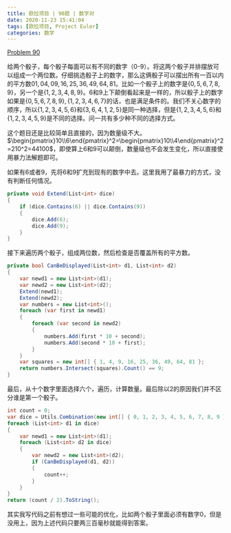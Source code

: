 ```yaml
---
title: 欧拉项目 | 90题 | 数字对
date: 2020-11-23 15:41:04
tags: [欧拉项目, Project Euler]
categories: 数学
---
```

[Problem 90](https://projecteuler.net/problem=90)

给两个骰子，每个骰子每面可以有不同的数字（0-9）。将这两个骰子并排摆放可以组成一个两位数。仔细挑选骰子上的数字，那么这俩骰子可以摆出所有一百以内的平方数$01, 04, 09, 16, 25, 36, 49, 64, 81$。比如一个骰子上的数字是$\{0, 5, 6, 7, 8, 9\}$，另一个是$\{1, 2, 3, 4, 8, 9\}$。6和9上下颠倒看起来是一样的，所以骰子上的数字如果是$\{0, 5, 6, 7, 8, 9\}, \{1, 2, 3, 4, 6, 7\}$的话，也是满足条件的。我们不关心数字的顺序，所以$\{1, 2, 3, 4, 5, 6\}$和$\{3, 6, 4, 1, 2, 5\}$是同一种选择，但是$\{1, 2, 3, 4, 5, 6\}$和$\{1, 2, 3, 4, 5, 9\}$是不同的选择。问一共有多少种不同的选择方式。
<!-- more -->
这个题目还是比较简单且直接的，因为数量级不大。$\begin{pmatrix}10\\6\end{pmatrix}^2=\begin{pmatrix}10\\4\end{pmatrix}^2=210^2=44100$，即使算上6和9可以颠倒，数量级也不会发生变化，所以直接使用暴力法解题即可。

如果有6或者9，先将6和9扩充到现有的数字中去。这里我用了最暴力的方式，没有判断任何情况。
``` csharp
private void Extend(List<int> dice)
{
    if (dice.Contains(6) || dice.Contains(9))
    {
        dice.Add(6);
        dice.Add(9);
    }
}
```

接下来遍历两个骰子，组成两位数，然后检查是否覆盖所有的平方数。
``` csharp
private bool CanBeDisplayed(List<int> d1, List<int> d2)
{
    var newd1 = new List<int>(d1);
    var newd2 = new List<int>(d2);
    Extend(newd1);
    Extend(newd2);
    var numbers = new List<int>();
    foreach (var first in newd1)
    {
        foreach (var second in newd2)
        {
            numbers.Add(first * 10 + second);
            numbers.Add(second * 10 + first);
        }
    }
    var squares = new int[] { 1, 4, 9, 16, 25, 36, 49, 64, 81 };
    return numbers.Intersect(squares).Count() == 9;
}
```

最后，从十个数字里面选择六个，遍历，计算数量。最后除以2的原因我们并不区分谁是第一个骰子。
``` csharp
int count = 0;
var dice = Utils.Combination(new int[] { 0, 1, 2, 3, 4, 5, 6, 7, 8, 9 }, 6);
foreach (List<int> d1 in dice)
{
    var newd1 = new List<int>(d1);
    foreach (List<int> d2 in dice)
    {
        var newd2 = new List<int>(d2);
        if (CanBeDisplayed(d1, d2))
        {
            count++;
        }
    }
}
return (count / 2).ToString();
```
其实我写代码之前有想过一些可能的优化，比如两个骰子里面必须有数字0，但是没用上，因为上述代码只要两三百毫秒就能得到答案。
